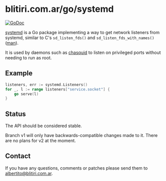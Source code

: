 
# blitiri.com.ar/go/systemd

[![GoDoc](https://godoc.org/blitiri.com.ar/go/systemd?status.svg)](https://godoc.org/blitiri.com.ar/go/systemd)

[systemd](https://godoc.org/blitiri.com.ar/go/systemd) is a Go package
implementing a way to get network listeners from systemd, similar
to C's `sd_listen_fds()` and `sd_listen_fds_with_names()`
([man](https://www.freedesktop.org/software/systemd/man/sd_listen_fds.html)).


It is used by daemons such as [chasquid](https://blitiri.com.ar/p/chasquid/)
to listen on privileged ports without needing to run as root.


## Example

```go
listeners, err := systemd.Listeners()
for _, l := range listeners["service.socket"] {
	go serve(l)
}
```


## Status

The API should be considered stable.

Branch v1 will only have backwards-compatible changes made to it.
There are no plans for v2 at the moment.


## Contact

If you have any questions, comments or patches please send them to
albertito@blitiri.com.ar.


